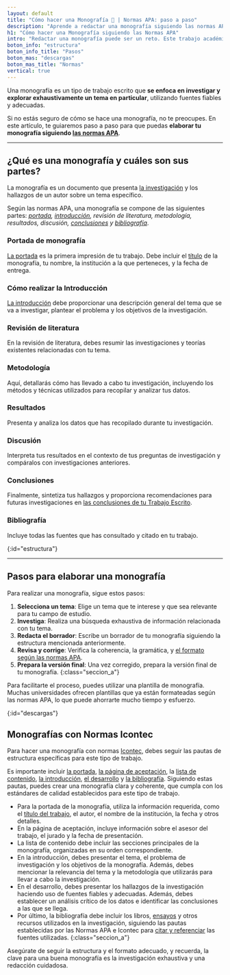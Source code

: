 ```yaml
---
layout: default
title: "Cómo hacer una Monografía 📝 | Normas APA: paso a paso"
description: "Aprende a redactar una monografía siguiendo las normas APA con nuestra guía completa. Desde seleccionar el tema hasta la versión final. 💡 ¡Haz clic aquí!"
h1: "Cómo hacer una Monografía siguiendo las Normas APA"
intro: "Redactar una monografía puede ser un reto. Este trabajo académico requiere una investigación exhaustiva y una redacción cuidadosa."
boton_info: "estructura"
boton_info_title: "Pasos"
boton_mas: "descargas"
boton_mas_title: "Normas"
vertical: true
---
```

Una monografía es un tipo de trabajo escrito que **se enfoca en investigar y explorar exhaustivamente un tema en particular**, utilizando fuentes fiables y adecuadas.

Si no estás seguro de cómo se hace una monografía, no te preocupes. En este artículo, te guiaremos paso a paso para que puedas **elaborar tu monografía siguiendo [las normas APA]({{'normas-apa'|relative_url}} "Normas APA")**.

-----

## ¿Qué es una monografía y cuáles son sus partes?

La monografía es un documento que presenta [la investigación]({{'investigacion-con-normas-apa-icontec'|relative_url}} "Investigación académica") y los hallazgos de un autor sobre un tema específico.

Según las normas APA, una monografía se compone de las siguientes partes: *[portada]({{'portada-trabajo-escrito'|relative_url}} "Portada trabajo escrito"), [introducción]({{'introduccion-trabajo-escrito'|relative_url}} "Introducción trabajo escrito"), revisión de literatura, metodología, resultados, discusión, [conclusiones]({{'conclusiones-trabajo-escrito'|relative_url}} "Conclusiones trabajo escrito") y [bibliografía]({{'bibliografia-trabajo-escrito'|relative_url}} "Bibliografía trabajo escrito")*.

### Portada de monografía

[La portada]({{'normas-apa/portada-normas-apa'|relative_url}} "Portada normas APA") es la primera impresión de tu trabajo. Debe incluir el [título]({{'normas-apa/titulos-y-subtitulos-normas-apa'|relative_url}} "Titulos normas APA") de la monografía, tu nombre, la institución a la que perteneces, y la fecha de entrega.

### Cómo realizar la Introducción

[La introducción]({{'normas-apa/introduccion-normas-apa'|relative_url}} "Introducción normas APA") debe proporcionar una descripción general del tema que se va a investigar, plantear el problema y los objetivos de la investigación.

### Revisión de literatura

En la revisión de literatura, debes resumir las investigaciones y teorías existentes relacionadas con tu tema.

### Metodología

Aquí, detallarás cómo has llevado a cabo tu investigación, incluyendo los métodos y técnicas utilizados para recopilar y analizar tus datos.

### Resultados

Presenta y analiza los datos que has recopilado durante tu investigación.

### Discusión

Interpreta tus resultados en el contexto de tus preguntas de investigación y compáralos con investigaciones anteriores.

### Conclusiones

Finalmente, sintetiza tus hallazgos y proporciona recomendaciones para futuras investigaciones en [las conclusiones de tu Trabajo Escrito]({{'conclusiones-trabajo-escrito'|relative_url}}).

### Bibliografía

Incluye todas las fuentes que has consultado y citado en tu trabajo.
<!-- Anclaje para que la barra fijada no cubra el siguiente subtítulo -->
{:id="estructura"}

-----

## Pasos para elaborar una monografía

Para realizar una monografía, sigue estos pasos:

1. **Selecciona un tema**: Elige un tema que te interese y que sea relevante para tu campo de estudio.
2. **Investiga**: Realiza una búsqueda exhaustiva de información relacionada con tu tema.
3. **Redacta el borrador**: Escribe un borrador de tu monografía siguiendo la estructura mencionada anteriormente.
4. **Revisa y corrige**: Verifica la coherencia, la gramática, y [el formato según las normas APA]({{'normas-apa/textos-normas-apa'|relative_url}} "Textos normas APA").
5. **Prepara la versión final**: Una vez corregido, prepara la versión final de tu monografía.
{:class="seccion_a"}

Para facilitarte el proceso, puedes utilizar una plantilla de monografía. Muchas universidades ofrecen plantillas que ya están formateadas según las normas APA, lo que puede ahorrarte mucho tiempo y esfuerzo.
<!-- Anclaje para que la barra fijada no cubra el siguiente subtítulo -->
{:id="descargas"}

## Monografías con Normas Icontec

Para hacer una monografía con normas [Icontec]({{'normas-icontec'|relative_url}} "Normas Icontec"), debes seguir las pautas de estructura específicas para este tipo de trabajo.

Es importante incluir [la portada]({{'normas-icontec/portada-contraportada-normas-icontec'|relative_url}} "Portada Normas Icontec"), [la página de aceptación]({{'pagina-aceptacion-trabajo-escrito'|relative_url}} "Página de acpetación"), la [lista de contenido]({{'normas-icontec/tabla-contenido-normas-icontec'|relative_url}} "Tabla de contenido Normas Icontec"), [la introducción]({{'normas-icontec/introduccion-normas-icontec'|relative_url}} "Introducción Normas Icontec"), [el desarrollo]({{'normas-icontec/cuerpo-trabajo-normas-icontec'|relative_url}} "Desarrollo Normas Icontec") y [la bibliografía]({{'bibliografia-trabajo-escrito'|relative_url}} "Bibliografías"). Siguiendo estas pautas, puedes crear una monografía clara y coherente, que cumpla con los estándares de calidad establecidos para este tipo de trabajo.

- Para la portada de la monografía, utiliza la información requerida, como el [título del trabajo]({{'titulos-trabajo-escrito'|relative_url}} "Títulos y subtítulos"), el autor, el nombre de la institución, la fecha y otros detalles.
- En la página de aceptación, incluye información sobre el asesor del trabajo, el jurado y la fecha de presentación.
- La lista de contenido debe incluir las secciones principales de la monografía, organizadas en su orden correspondiente.
- En la introducción, debes presentar el tema, el problema de investigación y los objetivos de la monografía. Además, debes mencionar la relevancia del tema y la metodología que utilizarás para llevar a cabo la investigación.
- En el desarrollo, debes presentar los hallazgos de la investigación haciendo uso de fuentes fiables y adecuadas. Además, debes establecer un análisis crítico de los datos e identificar las conclusiones a las que se llega.
- Por último, la bibliografía debe incluir los libros, [ensayos]({{'ensayo-con-normas-tecnicas'|relative_url}} "Ensayos") y otros recursos utilizados en la investigación, siguiendo las pautas establecidas por las Normas APA e Icontec para [citar y referenciar]({{'normas-icontec/citas-referencias-normas-icontec'|relative_url}} "Citas y referencias Normas Icontec") las fuentes utilizadas.
{:class="seccion_a"}

Asegúrate de seguir la estructura y el formato adecuado, y recuerda, la clave para una buena monografía es la investigación exhaustiva y una redacción cuidadosa.
